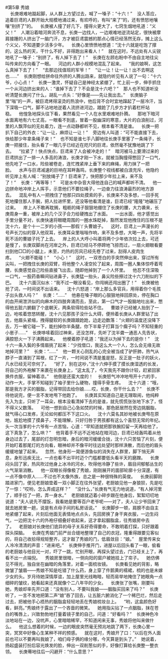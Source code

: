 #第5章 秀娘<br />    长庚艰难地踮起脚，从人群上方望过去，喊了一嗓子：“十六！”    没人答应，追着巨鸢的人群开始大规模地涌过来，有欢呼的，有叫“来了”的，还有愤怒地嚷嚷“别挤了”的。    长庚被人撞了好几下，撞得火更大了，七窍生烟地吼道：“义父！”    人潮沿着暗河奔流不息，长庚一边找人，一边艰难地逆流站定，很快被摩肩接踵的人挤出了一脑门汗，方才被巨鸢震撼的那点心情已经荡然无存，摊上这么个义父，不知道要少活多少年。    长庚心里愤愤地想道：“沈十六就是吃饱了撑的，这么热的天，干什么不好，非得跑出来看人！”    就在这时，不远处有人尖锐地吼了一嗓子：“别挤了，有人掉下去了！”    长庚在左顾右盼中不由自主地往尖叫传来的方向看了一眼。    河边的人群小规模地混乱了起来。    “我的娘啊，这怎么真掉下去了！”    “去那边找值班的军爷！”    “让一让！让一让！出不去啊这也……”    长庚刚想给拼命往外挤的人腾出路来，就隐约听见有人说了一句：“十六爷，小心点！”    长庚一激灵，怀疑自己是神经太紧绷了，忙上前一步，伸手抓住一个从河边挤出来的人：“谁掉下去了？不会是沈十六吧？”    那人也不知道听没听清楚长庚问了什么，胡乱一点头：“好像是——先让我出去。”    长庚脑子里“嗡”的一声，被巨鸢烤得滚烫的热浪中，他后背不合时宜地蹿起了一层冷汗，当下深吸一口气，脚不沾地地逆着人流挤进河边，踉跄了几步方才扒着栏杆站稳。    他惶急地探头往下看，果然看见一个人在水里艰难地扑腾。    那地下暗河水面离地有六七丈高，一眼看不到底，冒着一股幽深的寒意，大片的白浪削过，河里的人飘萍似的无处着力，连一点动静都听不见，根本看不清是谁。    长庚一把扒下自己的外衣：“让一让，麻烦让一让！”    旁边有人叫道：“可不能直接下去，快给那少年拿条绳子来！”    也不知是谁七手八脚地往长庚手里塞了一条绳子，长庚一把接住，抬头看了一眼几乎已经近在咫尺的巨鸢，依然毫不犹豫地跳了下去。    “拉紧了！快点快点，巨鸢来了人会被冲走的！”    暗河被马上要滑过来的巨鸢拱出了一排一人多高的涛浪，长庚才刚一下水，就被当胸撞得憋回了一口气，他先呛了一口水，险些被卷走，连忙拽紧岸上垂下来的麻绳，用力抹了一把脸。    水声与巨鸢减速的巨响在耳畔轰鸣，长庚整个视线都被白浪充斥，他隐约听见岸上有人喊：“别放绳子了！巨鸢来了，快把那少年拉上来，来不及了！”    长庚：“再等等！”    可是水中杂音大得他连自己的喊声都听不清。    他一边拼命地冲岸上人挥手，示意他们不要拉绳子，一边奋力往浪涛最烈的地方游去。    混乱中有人一把拽住了他那只四处摸索的手，长庚来不及多想，一回手死死地攥住那人手腕，把人拉进怀里，还没等他看清是谁，巨鸢已经“隆隆”地碾压了过来。    岸上人不敢再耽搁，粗粝的绳子狠狠地绷住了长庚的腰，大力袭来，长庚周身一重，被岸上的几个汉子合力给硬拽出了水面。    一出水面，他才感觉出手里分量不对，长庚快速将眼睫周围的一圈水珠眨掉，豁然发现他拽住的压根不是沈十六，是个十一二岁的小孩——那假丫头曹娘子。    这时，巨鸢上一声漫长的号声长刀似的穿入他双耳，长庚耳朵里嗡嗡作响，来不及多想，大喝一声，先将半死不活的曹娘子托了上去。    岸上的人大呼小叫着将两个少年依次拉上去，可还是慢了，长庚双脚尚在河岸之外，巨鸢已经马不停蹄地飞掠而过，一扇火翅眼看要扫到他□□的小腿上，未至，灼热的厉风已经先卷了过来，刮得人皮肉生疼。    “火翅不能碰！”    “小心！”    这时，一双苍白的手突然伸出来，穿过所有尖叫，一把拽住长庚的双臂，将他整个人凌空抡了起来，周围一圈人集体惊呼着弯腰，长庚感觉自己险些直接飞出去，随即他掉到了一个人怀里。    他忍不住深吸一口气，一股药香瞬间钻进鼻子，长庚猛一抬头，鼻尖险些擦过沈十六刀削似的下巴。    沈十六面沉似水：“我不过一眼没看见，你闯祸还闯出圈了！”    长庚被他抢了词，一时间说不出话来。    沈十六怒道：“岸上那么多官兵，用得着你个毛孩子出头救人吗？”    长庚：“……”    他悬在嗓子眼的心狠狠地摔回原处，停在胸口的血开闸泄洪似的向麻木的四肢奔涌而去，至此，第一口气才一股脑地吐出来，憋得他五脏六腑翻了个底朝天，两条软得险些站不住。    曹娘子已经被人抬到了一边，呛咳着悠悠转醒，沈十六见那孩子没什么大碍，便拎着长庚从人群里钻了出去，他眉头紧缩，拽得腿软的长庚踉踉跄跄，边走边数落：“火翅的温度还没降下去，万一被它碰一下，能扫掉你半条腿，你下半辈子打算当个瘸子吗？不知轻重的小崽子……”    长庚哆嗦着回过神来，还没怎样，先听了沈半聋一通恶人先告状，满腔怒火一下子沸腾起来。    他梗着脖子吼道：“我还以为掉下去的是你！”    沈十六一条入鬓的多情眉挑了起来：“少找借口，我这么大一个人，怎么会无缘无故地掉河里？”    长庚：“……”    他一颗关心则乱的心完全被当成了驴肝肺，热气从脖子一直涌到了耳根，红了一片，一时间说不清是羞是怒，反正是一肚子的妖火，凡水已经无可奈何了。    “好了，别在这吵，”沈十六伸手摸了摸长庚湿透的长发，将自己的外袍解下来裹在长庚身上，“这太乱了，今天我先不跟你计较，赶紧回家换件衣服，留神着凉。”    他倒是还蛮大度的！    长庚怒气冲冲地甩开十六的手，动作一大，手掌不知碰到了袖子里什么硬物，撞得手骨生疼。    沈十六道：“哦，那是我方才买的胭脂，记得带回去给你娘……哎，长庚，你干什么去？”    长庚不待他说完，便一言不发地甩下他跑了。    长庚其实知道自己是无理取闹，他纯粹先入为主，只听了一耳朵，根本没看清掉下去的是谁，就先慌慌张张地下水了，怪不得义父数落。    可他一想到自己心急如焚的时候，那色胚居然在旁边挑胭脂，就气得心口发疼，无论如何都压不下这口火。    沈十六莫名其妙地被长庚甩在原地，尴尬地摸了摸鼻子，不能理解，只好归咎于男孩都有这么个喜怒无常的年纪。头一次当爹的十六爷有一点苦恼，心道：“早知道就把那铁腕扣留一天再给他了，这下真急了，怎么哄？”    他背着手不远不近地站在暗河边，巨鸢已经轰鸣着从他身边过去了，尾部的灯忽明忽暗，身后的暗河缓缓合拢，沈十六只苦恼了片刻，便开始盯着那尾灯的方向看，眼神却并不像平时往远处望时那样涣散，而后他的眉头缓缓地皱了起来。    忽然，他身形一晃便游鱼似的消失在人群里，脚下悄无声息，身形迅疾无比，一点也看不出平时迈个门槛都要低头看半天的磨蹭。    长庚闷头回了家，热风吹过他身上冰冷的河水，吹得他冷静了些许，眉目间郁郁丛生的火气渐渐消散。    他一双眼长得像极了秀娘，刚刚展开的面部轮廓十分深邃，有一点不像中原人……不过也不太像外族，总之是一种很特殊的英俊。    长庚前脚刚踏进家门，便见老厨娘垫着一双小脚正在往外张望，老厨娘见他一身狼狈，先是吃了一惊：“哎哟，怎么弄成这样？”    “没什么，”长庚有气无力地说道，“有人掉河里了，顺手拉了一把，弄一身水。”    老厨娘就迈着小碎步跟在他身后，絮絮叨叨地说道：“夫人说先不摆饭，我看她是要等百户老爷呢——对了，夫人让少爷回来了就去她房里一趟，说是有点母子间的私房话说。”    长庚脚步一顿，肩膀不由自主地紧绷了起来，片刻后他面无表情地点点头，先回房换了身干爽衣服，一边生闷气，一边把沈十六的外袍仔细叠好收起来，这才拿起胭脂盒，往秀娘房中去了。    老厨娘对长庚他们诡异的母子关系好奇得要命，不敢明着打探，只好跟着探头探脑。    长庚在秀娘门前严丝合缝地整理了自己的衣冠，隆重得跟要见客似的，将自己收拾得规矩整齐，这才敲了秀娘的门，低眉敛目：“娘。”    屋里传来女人冷冷清清的声音：“进来吧。”    长庚伸手推开门，进屋以后回头看了一眼，偷看的老厨娘与他目光一对，吓了一跳，忙别开眼，再探头望过去，门已经关上了，再看不出一点端倪。    秀娘房里很暗，一侧向阳的窗户被她挂上了帘子。    她仿佛见不得光，独自坐在幽暗的角落里，对着一面梳妆镜。    长庚看见她的背影，略微皱了皱眉——秀娘不知是吃错了什么药，身上穿了件鹅黄的襦裙，梳的也是未嫁少女的头。岁月待她深情厚谊，加上屋里光线晦暗，轻而易举地掩住了她眼角一点细碎的皱纹，她看起来还真就像个二八年华的少女。    长庚张了张嘴，刚要叫她，秀娘却率先开口道：“没有别人，不要叫我娘——胭脂买回来了吗？”    长庚听了，一言不发地把第二声“娘”吞了回去，让五脏六腑消化了一个稀巴烂，然后走过去，把被他手心捂热的胭脂盒轻轻地丢在秀娘梳妆台上。    “哟，这盒颜色好看，鲜亮。”秀娘终于露出了一个吝啬的微笑。    她用指尖拈了一点胭脂，抹在苍白的嘴唇上，兴致勃勃地打量着镜子里的自己，问道：“好看吗？”    长庚神色冷淡地站在一边，没吭声，心里暗暗稀罕，不知道闲来无事，秀娘将他叫来做什么。    他这么想着的时候，一边的眼皮突然毫无预兆地跳了两下，长庚心里一突，冥冥中好像心生某种不祥的预感。    就在这时，秀娘开了口：“以后在外人面前也可以不要再叫我娘了，咱们母子俩的缘分哪，今天算是到头了。”    她说着，扬起盛装打扮后容光焕发的脸，伸出一双削葱似的手，好像打算给长庚整一整衣领。    长庚蓦地往后一闪避开：“什么意思？”